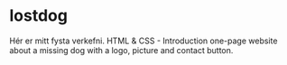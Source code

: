 # lostdog
Hér er mitt fysta verkefni. 
HTML & CSS - Introduction
one-page website about a missing dog with a logo, picture and contact button.
